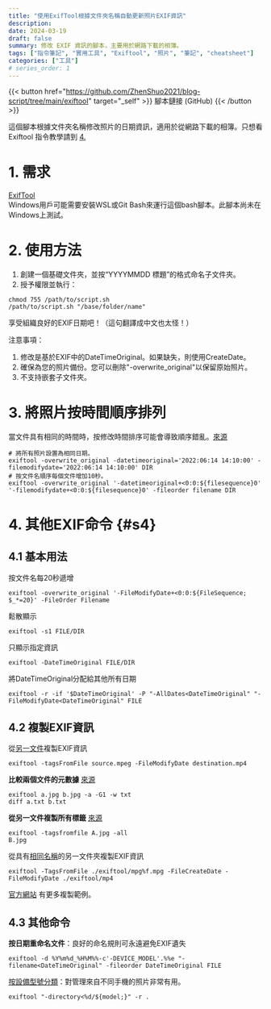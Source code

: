 ```yaml
---
title: "使用ExifTool根據文件夾名稱自動更新照片EXIF資訊"
description: 
date: 2024-03-19
draft: false
summary: 修改 EXIF 資訊的腳本，主要用於網路下載的相簿。
tags: ["指令筆記", "實用工具", "Exiftool", "照片", "筆記", "cheatsheet"]
categories: ["工具"]
# series_order: 1
---
```


{{< button href="https://github.com/ZhenShuo2021/blog-script/tree/main/exiftool" target="_self" >}}
腳本鏈接 (GitHub)
{{< /button >}}

這個腳本根據文件夾名稱修改照片的日期資訊，適用於從網路下載的相簿。只想看 Exiftool 指令教學請到 [4.](#s4)

# 1. 需求
[ExifTool](http://www.sno.phy.queensu.ca/~phil/exiftool/)  
Windows用戶可能需要安裝WSL或Git Bash來運行這個bash腳本。此腳本尚未在Windows上測試。

# 2. 使用方法 
1. 創建一個基礎文件夾，並按“YYYYMMDD 標題”的格式命名子文件夾。
2. 授予權限並執行：
```shell
chmod 755 /path/to/script.sh
/path/to/script.sh "/base/folder/name"
```

享受組織良好的EXIF日期吧！（這句翻譯成中文也太怪！）

注意事項： 
1. 修改是基於EXIF中的DateTimeOriginal。如果缺失，則使用CreateDate。
2. 確保為您的照片備份。您可以刪除"-overwrite_original"以保留原始照片。
3. 不支持嵌套子文件夾。

# 3. 將照片按時間順序排列  
當文件具有相同的時間時，按修改時間排序可能會導致順序錯亂。[來源](https://photo.stackexchange.com/questions/60342/how-can-i-incrementally-date-photos)

```shell
# 將所有照片設置為相同日期。
exiftool -overwrite_original -datetimeoriginal='2022:06:14 14:10:00' -filemodifydate='2022:06:14 14:10:00' DIR
# 按文件名順序每個文件增加10秒。
exiftool -overwrite_original '-datetimeoriginal+<0:0:${filesequence}0' '-filemodifydate+<0:0:${filesequence}0' -fileorder filename DIR
```


# 4. 其他EXIF命令 {#s4}

## 4.1 基本用法
按文件名每20秒遞增
```shell
exiftool -overwrite_original '-FileModifyDate+<0:0:${FileSequence; $_*=20}' -FileOrder Filename
```

鬆散顯示
```shell
exiftool -s1 FILE/DIR
```

只顯示指定資訊
```shell
exiftool -DateTimeOriginal FILE/DIR
```

將DateTimeOriginal分配給其他所有日期
```shell
exiftool -r -if '$DateTimeOriginal' -P "-AllDates<DateTimeOriginal" "-FileModifyDate<DateTimeOriginal" FILE
```


## 4.2 複製EXIF資訊
從[另一文件](https://exiftool.org/forum/index.php?topic=11385.0)複製EXIF資訊
```shell
exiftool -tagsFromFile source.mpeg -FileModifyDate destination.mp4
```


**比較兩個文件的元數據**
[來源](https://exiftool.org/forum/index.php?topic=3276.0)
```shell
exiftool a.jpg b.jpg -a -G1 -w txt
diff a.txt b.txt
```


**從另一文件複製所有標籤**
[來源](https://exiftool.org/exiftool_pod.html#COPYING-EXAMPLES)
```shell
exiftool -tagsfromfile A.jpg -all
B.jpg
```


從具有[相同名稱](https://exiftool.org/forum/index.php?topic=10322.0)的另一文件夾複製EXIF資訊
```shell
exiftool -TagsFromFile ./exiftool/mpg%f.mpg -FileCreateDate -FileModifyDate ./exiftool/mp4
```

[官方網站](https://exiftool.org/exiftool_pod.html#COPYING-EXAMPLES) 有更多複製範例。

## 4.3 其他命令
**按日期重命名文件**：良好的命名規則可永遠避免EXIF遺失
```shell
exiftool -d %Y%m%d_%H%M%%-c'-DEVICE_MODEL'.%%e "-filename<DateTimeOriginal" -fileorder DateTimeOriginal FILE
```


[按設備型號分類](https://exiftool.org/forum/index.php?topic=12361.0)：對管理來自不同手機的照片非常有用。
```shell
exiftool "-directory<%d/${model;}" -r .
```
